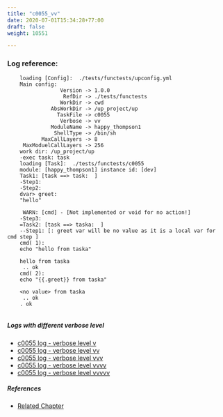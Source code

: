 ```yaml
---
title: "c0055_vv"
date: 2020-07-01T15:34:28+77:00
draft: false
weight: 10551

---
```


### Log reference: <no value>

```
    loading [Config]:  ./tests/functests/upconfig.yml
    Main config:
                 Version -> 1.0.0
                  RefDir -> ./tests/functests
                 WorkDir -> cwd
              AbsWorkDir -> /up_project/up
                TaskFile -> c0055
                 Verbose -> vv
              ModuleName -> happy_thompson1
               ShellType -> /bin/sh
           MaxCallLayers -> 8
     MaxModuelCallLayers -> 256
    work dir: /up_project/up
    -exec task: task
    loading [Task]:  ./tests/functests/c0055
    module: [happy_thompson1] instance id: [dev]
    Task1: [task ==> task:  ]
    -Step1:
    -Step2:
    dvar> greet:
    "hello"
    
     WARN: [cmd] - [Not implemented or void for no action!]
    -Step3:
    =Task2: [task ==> taska:  ]
    --Step1: [: greet var will be no value as it is a local var for cmd step ]
    cmd( 1):
    echo "hello from taska"
    
    hello from taska
     .. ok
    cmd( 2):
    echo "{{.greet}} from taska"
    
    <no value> from taska
     .. ok
    . ok
    
```

##### Logs with different verbose level
* [c0055 log - verbose level v](../../logs/c0055_v)
* [c0055 log - verbose level vv](../../logs/c0055_vv)
* [c0055 log - verbose level vvv](../../logs/c0055_vvv)
* [c0055 log - verbose level vvvv](../../logs/c0055_vvvv)
* [c0055 log - verbose level vvvvv](../../logs/c0055_vvvvv)

##### References
* [Related Chapter](../../flow-controll/c0055)
